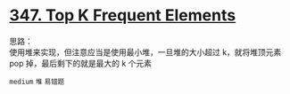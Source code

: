# [347. Top K Frequent Elements](https://leetcode.com/problems/top-k-frequent-elements/)


思路：  
使用堆来实现，但注意应当是使用最小堆，一旦堆的大小超过 k，就将堆顶元素 pop 掉，最后剩下的就是最大的 k 个元素

`medium` `堆` `易错题`